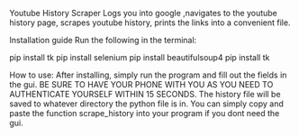 Youtube History Scraper
Logs you into google ,navigates to the youtube history page, scrapes youtube history, prints the links into a convenient file.

Installation guide
Run the following in the terminal:

pip install tk
pip install selenium
pip install beautifulsoup4
pip install tk


How to use:
After installing, simply run the program and fill out the fields in the gui. 
BE SURE TO HAVE YOUR PHONE WITH YOU AS YOU NEED TO AUTHENTICATE YOURSELF WITHIN 15 SECONDS.
The history file will be saved to whatever directory the python file is in.
You can simply copy and paste the function scrape_history into your program if you dont need the gui. 
